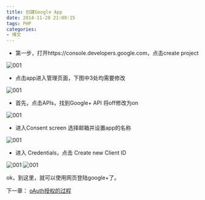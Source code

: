 ```yaml
---
title: 创建Google App
date: 2014-11-28 21:09:15
tags: PHP
categories:
- 博文
---
```

* 第一步，打开https://console.developers.google.com，点击create project

![001](http://images.straysh.com/create-google-app-001.png)
* 点击app进入管理页面，下图中3处均需要修改

![001](http://images.straysh.com/create-google-app-002.png)
* 首先，点击APIs，找到Google+ API 将off修改为on

![001](http://images.straysh.com/create-google-app-003.png)
* 进入Consent screen  选择邮箱并设置app的名称

![001](http://images.straysh.com/create-google-app-004.png)

* 进入 Credentials，点击 Create new Client ID

![001](http://images.straysh.com/create-google-app-005.png)
![001](http://images.straysh.com/create-google-app-006.png)

ok，到这里，就可以使用网页登陆google+了。

下一章：
[oAuth授权的过程](http://www.straysh.info/article/28)